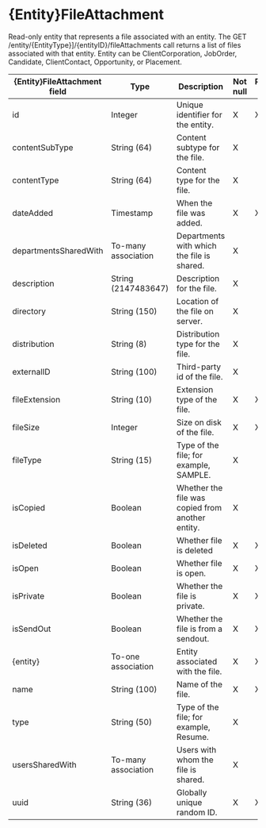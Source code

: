 # {Entity}FileAttachment

Read-only entity that represents a file associated with an entity. The GET /entity/{EntityType}\]/{entityID}/fileAttachments call returns a list of files associated with that entity. Entity can be ClientCorporation, JobOrder, Candidate, ClientContact, Opportunity, or Placement.

| **{Entity}FileAttachment field** | **Type** | **Description** | **Not null** | **Read-only** |
| --- | --- | --- | --- | --- |
| id | Integer | Unique identifier for the entity. | X | X |
| contentSubType | String (64) | Content subtype for the file. | X | |
| contentType | String (64) | Content type for the file. | X | |
| dateAdded | Timestamp | When the file was added. | X | X |
| departmentsSharedWith | To-many association | Departments with which the file is shared. | X | |
| description | String (2147483647) | Description for the file. | X | |
| directory | String (150) | Location of the file on server. | X | |
| distribution | String (8) | Distribution type for the file. | X | |
| externalID | String (100) | Third-party id of the file. | X | |
| fileExtension | String (10) | Extension type of the file. | X | X |
| fileSize | Integer | Size on disk of the file. | X | X |
| fileType | String (15) | Type of the file; for example, SAMPLE. | X | |
| isCopied | Boolean | Whether the file was copied from another entity. | X | |
| isDeleted | Boolean | Whether file is deleted | X | X |
| isOpen | Boolean | Whether file is open. | X | X |
| isPrivate | Boolean | Whether the file is private. | X | X |
| isSendOut | Boolean | Whether the file is from a sendout. | X | X |
| {entity} | To-one association | Entity associated with the file. | X | X |
| name | String (100) | Name of the file. | X | X |
| type | String (50) | Type of the file; for example, Resume. | X | |
| usersSharedWith | To-many association | Users with whom the file is shared. | X | |
| uuid | String (36) | Globally unique random ID. | X | X |

